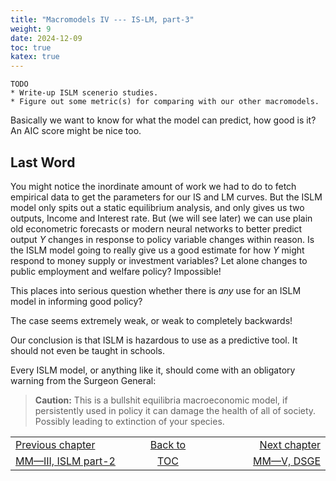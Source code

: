 ```yaml
---
title: "Macromodels IV --- IS-LM, part-3"
weight: 9
date: 2024-12-09
toc: true
katex: true
---
```


```
TODO
* Write-up ISLM scenerio studies.
* Figure out some metric(s) for comparing with our other macromodels.
```

Basically we want to know for what the model can predict, how good is it?
An AIC score might be nice too. 














## Last Word

You might notice the inordinate amount of work we had to do to fetch empirical
data to get the parameters for our IS and LM curves. But the ISLM model only
spits out a static equilibrium analysis, and only gives us two outputs, Income
and Interest rate. But (we will see later) we can use plain old econometric
forecasts or modern neural networks to better predict output $Y$ changes in
response to policy variable changes within reason. Is the ISLM model going to
really give us a good estimate for how $Y$ might respond to money supply or
investment variables? Let alone changes to public employment and welfare policy?
Impossible! 

This places into serious question whether there is _any_ use for an ISLM model
in informing good policy? 

The case seems extremely weak, or weak to completely backwards!

Our conclusion is that ISLM is hazardous to use as a predictive tool. It should
not even be taught in schools. 

Every ISLM model, or anything like it, should come with an obligatory warning
from the Surgeon General:

> **Caution:** This is a bullshit equilibria macroeconomic model, if
persistently used in policy it can damage the health of all of society. 
Possibly leading to extinction of your species.


<table style="border-collapse: collapse; border=0;">
    <colgroup>
       <col span="1" style="width: 25%;">
       <col span="1" style="width: 10%;">
       <col span="1" style="width: 25%;">
    </colgroup>
<tr style="border: 1px solid color:#0f0f0f;">
<td style="border: 1px solid color:#0f0f0f;">
<a href="../302_3_macromodels_islm_2">Previous chapter</a></td>
<td style="border: 1px solid color:#0f0f0f; text-align:center;">
<a href="./">Back to</a></td>
<td style="border: 1px solid color:#0f0f0f; text-align:right;">
<a href="../304_5_macromodels_dsge">Next chapter</a></td>
</tr>
<tr style="border: 1px solid color:#0f0f0f;">
<td style="border: 1px solid color:#0f0f0f;">
<a href="../302_3_macromodels_islm_2">MM—III, ISLM part-2</a></td>
<td style="border: 1px solid color:#0f0f0f; text-align:center;">
<a href="./">TOC</a></td>
<td style="border: 1px solid color:#0f0f0f; text-align:right;">
<a href="../304_5_macromodels_dsge">MM—V, DSGE</a></td>
</tr>
</table>


